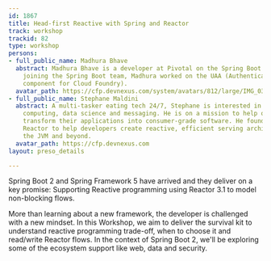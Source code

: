 ```yaml
---
id: 1867
title: Head-first Reactive with Spring and Reactor
track: workshop
trackid: 82
type: workshop
persons:
- full_public_name: Madhura Bhave
  abstract: Madhura Bhave is a developer at Pivotal on the Spring Boot team. Before
    joining the Spring Boot team, Madhura worked on the UAA (Authentication and Authorization
    component for Cloud Foundry).
  avatar_path: https://cfp.devnexus.com/system/avatars/812/large/IMG_0325.JPG?1506539183
- full_public_name: Stephane Maldini
  abstract: A multi-tasker eating tech 24/7, Stephane is interested in distributed
    computing, data science and messaging. He is on a mission to help organisations
    transform their applications into consumer-grade software. He founded Project
    Reactor to help developers create reactive, efficient serving architectures on
    the JVM and beyond.
  avatar_path: https://cfp.devnexus.com
layout: preso_details

---
```

Spring Boot 2 and Spring Framework 5 have arrived and they deliver on a key promise: Supporting Reactive programming using Reactor 3.1 to model non-blocking flows. 

More than learning about a new framework, the developer is challenged with a new mindset. In this Workshop, we aim to deliver the survival kit to understand reactive programming trade-off, when to choose it and read/write Reactor flows. In the context of Spring Boot 2, we'll be exploring some of the ecosystem support like web, data and security.
